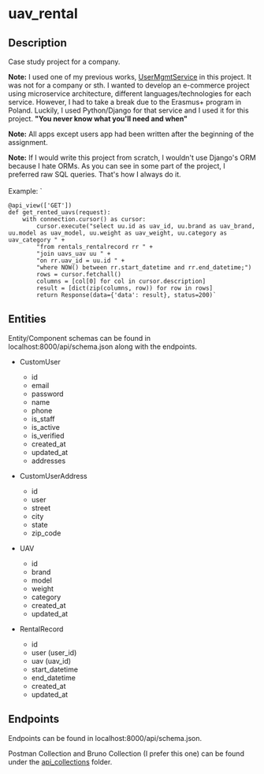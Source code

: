 # uav_rental

## Description
Case study project for a company.

**Note:** I used one of my previous works, [UserMgmtService](https://github.com/EnesDemirtas/UserMgmtService)
in this project. It was not for a company or sth. I wanted to develop an e-commerce project 
using microservice architecture, different languages/technologies for each service. However, I had
to take a break due to the Erasmus+ program in Poland. Luckily, I used Python/Django for that
service and I used it for this project. **"You never know what you'll need and when"**

**Note:** All apps except users app had been written after the beginning of the assignment.

**Note:** If I would write this project from scratch, I wouldn't use Django's ORM because I hate ORMs.
As you can see in some part of the project, I preferred raw SQL queries. That's how I always do it.
<br />
<br />
Example: `

    @api_view(['GET'])
    def get_rented_uavs(request):
        with connection.cursor() as cursor:
            cursor.execute("select uu.id as uav_id, uu.brand as uav_brand, uu.model as uav_model, uu.weight as uav_weight, uu.category as uav_category " +
            "from rentals_rentalrecord rr " +
            "join uavs_uav uu " +
            "on rr.uav_id = uu.id " +
            "where NOW() between rr.start_datetime and rr.end_datetime;")
            rows = cursor.fetchall()
            columns = [col[0] for col in cursor.description]
            result = [dict(zip(columns, row)) for row in rows]
            return Response(data={'data': result}, status=200)`

## Entities

Entity/Component schemas can be found in localhost:8000/api/schema.json along with the endpoints.

- CustomUser
  - id
  - email
  - password
  - name
  - phone
  - is_staff
  - is_active
  - is_verified
  - created_at
  - updated_at
  - addresses


- CustomUserAddress
  - id
  - user
  - street
  - city
  - state
  - zip_code


- UAV
  - id
  - brand
  - model
  - weight
  - category
  - created_at
  - updated_at


- RentalRecord
  - id
  - user (user_id)
  - uav (uav_id)
  - start_datetime
  - end_datetime
  - created_at
  - updated_at

## Endpoints

Endpoints can be found in localhost:8000/api/schema.json.

Postman Collection and Bruno Collection (I prefer this one) can be found under
the [api_collections](https://github.com/EnesDemirtas/uav_rental/tree/main/api_collections) folder. 